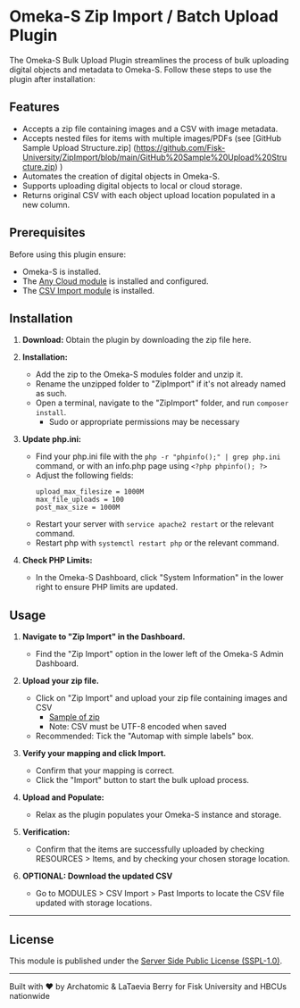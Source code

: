 # Omeka-S Zip Import / Batch Upload Plugin

The Omeka-S Bulk Upload Plugin streamlines the process of bulk uploading digital objects and metadata to Omeka-S. Follow these steps to use the plugin after installation:

## Features

- Accepts a zip file containing images and a CSV with image metadata.
- Accepts nested files for items with multiple images/PDFs (see [GitHub Sample Upload Structure.zip] (https://github.com/Fisk-University/ZipImport/blob/main/GitHub%20Sample%20Upload%20Structure.zip) )
- Automates the creation of digital objects in Omeka-S.
- Supports uploading digital objects to local or cloud storage.
- Returns original CSV with each object upload location populated in a new column.

## Prerequisites

Before using this plugin ensure:
- Omeka-S is installed.
- The [Any Cloud module](http://omeka.org/s/modules/AnyCloud) is installed and configured.
- The [CSV Import module](http://omeka.org/s/modules/CSVImport) is installed.

## Installation

1. **Download:** Obtain the plugin by downloading the zip file here.

2. **Installation:**
   - Add the zip to the Omeka-S modules folder and unzip it.
   - Rename the unzipped folder to "ZipImport" if it's not already named as such.
   - Open a terminal, navigate to the "ZipImport" folder, and run `composer install`.
      - Sudo or appropriate permissions may be necessary

3. **Update php.ini:**
   - Find your php.ini file with the `php -r "phpinfo();" | grep php.ini` command, or with an info.php page using `<?php phpinfo(); ?>` 
   - Adjust the following fields:
     ```
     upload_max_filesize = 1000M
     max_file_uploads = 100
     post_max_size = 1000M
     ```
   - Restart your server with `service apache2 restart` or the relevant command.
   - Restart php with `systemctl restart php` or the relevant command.

4. **Check PHP Limits:**
   - In the Omeka-S Dashboard, click "System Information" in the lower right to ensure PHP limits are updated.


## Usage

1. **Navigate to "Zip Import" in the Dashboard.**
   - Find the "Zip Import" option in the lower left of the Omeka-S Admin Dashboard.

2. **Upload your zip file.**
   - Click on "Zip Import" and upload your zip file containing images and CSV
      - [Sample of zip](https://github.com/Fisk-University/Fisk-Rosenwald-Zip-to-Bulk-Import/blob/main/GitHub%20Sample%20Upload%20Structure.zip)
      - Note: CSV must be UTF-8 encoded when saved
   - Recommended: Tick the "Automap with simple labels" box.

3. **Verify your mapping and click Import.**
   - Confirm that your mapping is correct.
   - Click the "Import" button to start the bulk upload process.

4. **Upload and Populate:**
   - Relax as the plugin populates your Omeka-S instance and storage.

5. **Verification:**
   - Confirm that the items are successfully uploaded by checking RESOURCES > Items, and by checking your chosen storage location.

6. **OPTIONAL: Download the updated CSV**
   - Go to MODULES > CSV Import > Past Imports to locate the CSV file updated with storage locations.

---

## License

This module is published under the [Server Side Public License (SSPL-1.0)](https://www.mongodb.com/legal/licensing/server-side-public-license).

---

Built with ❤️ by Archatomic & LaTaevia Berry for Fisk University and HBCUs nationwide
